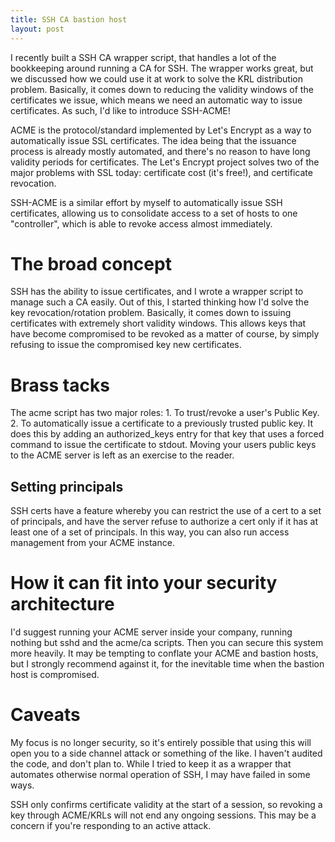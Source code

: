 ```yaml
---
title: SSH CA bastion host
layout: post
---
```

I recently built a SSH CA wrapper script, that handles a lot of the bookkeeping around running a CA for SSH. The wrapper works great, but we discussed how we could use it at work to solve the KRL distribution problem. Basically, it comes down to reducing the validity windows of the certificates we issue, which means we need an automatic way to issue certificates. As such, I'd like to introduce SSH-ACME!

ACME is the protocol/standard implemented by Let's Encrypt as a way to automatically issue SSL certificates. The idea being that the issuance process is already mostly automated, and there's no reason to have long validity periods for certificates. The Let's Encrypt project solves two of the major problems with SSL today: certificate cost (it's free!), and certificate revocation.

SSH-ACME is a similar effort by myself to automatically issue SSH certificates, allowing us to consolidate access to a set of hosts to one "controller", which is able to revoke access almost immediately.

# The broad concept

SSH has the ability to issue certificates, and I wrote a wrapper script to manage such a CA easily. Out of this, I started thinking how I'd solve the key revocation/rotation problem. Basically, it comes down to issuing certificates with extremely short validity windows. This allows keys that have become compromised to be revoked as a matter of course, by simply refusing to issue the compromised key new certificates.

# Brass tacks

The acme script has two major roles: 1. To trust/revoke a user's Public Key. 2. To automatically issue a certificate to a previously trusted public key. It does this by adding an authorized_keys entry for that key that uses a forced command to issue the certificate to stdout. Moving your users public keys to the ACME server is left as an exercise to the reader.

## Setting principals

SSH certs have a feature whereby you can restrict the use of a cert to a set of principals, and have the server refuse to authorize a cert only if it has at least one of a set of principals. In this way, you can also run access management from your ACME instance.

# How it can fit into your security architecture

I'd suggest running your ACME server inside your company, running nothing but sshd and the acme/ca scripts. Then you can secure this system more heavily. It may be tempting to conflate your ACME and bastion hosts, but I strongly recommend against it, for the inevitable time when the bastion host is compromised.

# Caveats

My focus is no longer security, so it's entirely possible that using this will open you to a side channel attack or something of the like. I haven't audited the code, and don't plan to. While I tried to keep it as a wrapper that automates otherwise normal operation of SSH, I may have failed in some ways.

SSH only confirms certificate validity at the start of a session, so revoking a key through ACME/KRLs will not end any ongoing sessions. This may be a concern if you're responding to an active attack.
